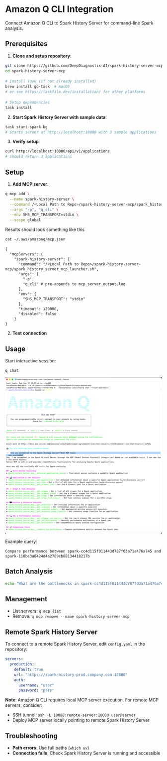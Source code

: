 # Amazon Q CLI Integration

Connect Amazon Q CLI to Spark History Server for command-line Spark analysis.

## Prerequisites

1. **Clone and setup repository**:
```bash
git clone https://github.com/DeepDiagnostix-AI/spark-history-server-mcp.git
cd spark-history-server-mcp

# Install Task (if not already installed)
brew install go-task  # macOS
# or see https://taskfile.dev/installation/ for other platforms

# Setup dependencies
task install
```

2. **Start Spark History Server with sample data**:
```bash
task start-spark-bg
# Starts server at http://localhost:18080 with 3 sample applications
```

3. **Verify setup**:
```bash
curl http://localhost:18080/api/v1/applications
# Should return 3 applications
```

## Setup

1. **Add MCP server**:
```bash
q mcp add \
  --name spark-history-server \
  --command /<Local Path to Repo>/spark-history-server-mcp/spark_history_server_mcp_launcher.sh \
  --args "-p", "q_cli" \
  --env SHS_MCP_TRANSPORT=stdio \
  --scope global
```

Results should look something like this
```
cat ~/.aws/amazonq/mcp.json

{
  "mcpServers": {
    "spark-history-server": {
      "command": "/<Local Path to Repo>/spark-history-server-mcp/spark_history_server_mcp_launcher.sh",
      "args": [
        "-p",
        "q_cli" # pre-appends to mcp_server_output.log
      ],
      "env": {
        "SHS_MCP_TRANSPORT": "stdio"
      },
      "timeout": 120000,
      "disabled": false
    }
}
```

2. **Test connection**

## Usage

Start interactive session:
```bash
q chat
```

![amazon-q-cli](amazon-q-cli.png)

Example query:
```
Compare performance between spark-cc4d115f011443d787f03a71a476a745 and spark-110be3a8424d4a2789cb88134418217b
```

## Batch Analysis
```bash
echo "What are the bottlenecks in spark-cc4d115f011443d787f03a71a476a745?"
```

## Management
- List servers: `q mcp list`
- Remove: `q mcp remove --name spark-history-server-mcp`

## Remote Spark History Server

To connect to a remote Spark History Server, edit `config.yaml` in the repository:

```yaml
servers:
  production:
    default: true
    url: "https://spark-history-prod.company.com:18080"
    auth:
      username: "user"
      password: "pass"
```

**Note**: Amazon Q CLI requires local MCP server execution. For remote MCP servers, consider:
- SSH tunnel: `ssh -L 18080:remote-server:18080 user@server`
- Deploy MCP server locally pointing to remote Spark History Server

## Troubleshooting
- **Path errors**: Use full paths (`which uv`)
- **Connection fails**: Check Spark History Server is running and accessible
